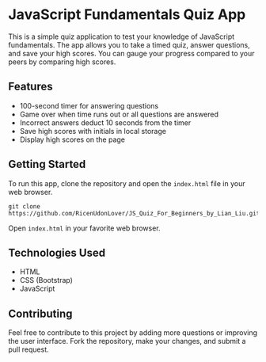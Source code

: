 # JavaScript Fundamentals Quiz App

This is a simple quiz application to test your knowledge of JavaScript fundamentals. The app allows you to take a timed quiz, answer questions, and save your high scores. You can gauge your progress compared to your peers by comparing high scores.

## Features

- 100-second timer for answering questions
- Game over when time runs out or all questions are answered
- Incorrect answers deduct 10 seconds from the timer
- Save high scores with initials in local storage
- Display high scores on the page

## Getting Started

To run this app, clone the repository and open the `index.html` file in your web browser.

```
git clone https://github.com/RicenUdonLover/JS_Quiz_For_Beginners_by_Lian_Liu.git

```

Open `index.html` in your favorite web browser.

## Technologies Used

- HTML
- CSS (Bootstrap)
- JavaScript

## Contributing

Feel free to contribute to this project by adding more questions or improving the user interface. Fork the repository, make your changes, and submit a pull request.


